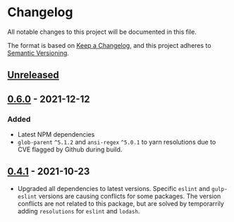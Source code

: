 # Changelog
All notable changes to this project will be documented in this file.

The format is based on [Keep a Changelog](https://keepachangelog.com/en/1.0.0/),
and this project adheres to [Semantic Versioning](https://semver.org/spec/v2.0.0.html).

## [Unreleased]

## [0.6.0] - 2021-12-12

### Added
* Latest NPM dependencies
* `glob-parent` `^5.1.2` and `ansi-regex` `^5.0.1` to yarn resolutions due to CVE flagged by Github during build.

## [0.4.1] - 2021-10-23
* Upgraded all dependencies to latest versions. Specific `eslint` and `gulp-eslint` versions are causing conflicts for some packages. The version conflicts are not related to this package, but are solved by temporarrily adding `resolutions` for `eslint` and `lodash`.

[Unreleased]: https://github.com/toreda/build-tools/compare/v0.4.1...HEAD
[0.6.0]: https://github.com/toreda/build-tools/compare/v0.4.1...v0.6.0
[0.4.1]: https://github.com/toreda/build-tools/releases/tag/v0.4.1
